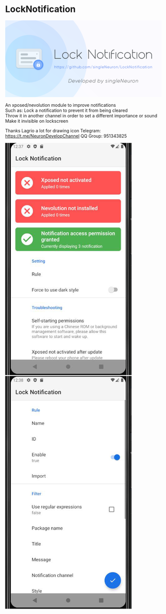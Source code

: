 # LockNotification

![](宣传图-锁定通知_英文-给神经元-1024x500.png)

An xposed/nevolution module to improve notifications  
Such as: Lock a notification to prevent it from being cleared  
         Throw it in another channel in order to set a different importance or sound  
         Make it invisible on lockscreen

Thanks Lagrio a lot for drawing icon
Telegram: https://t.me/NeuronDevelopChannel
QQ Group: 951343825

![](screenshot_english_1.jpg)
![](screenshot_english_2.jpg)